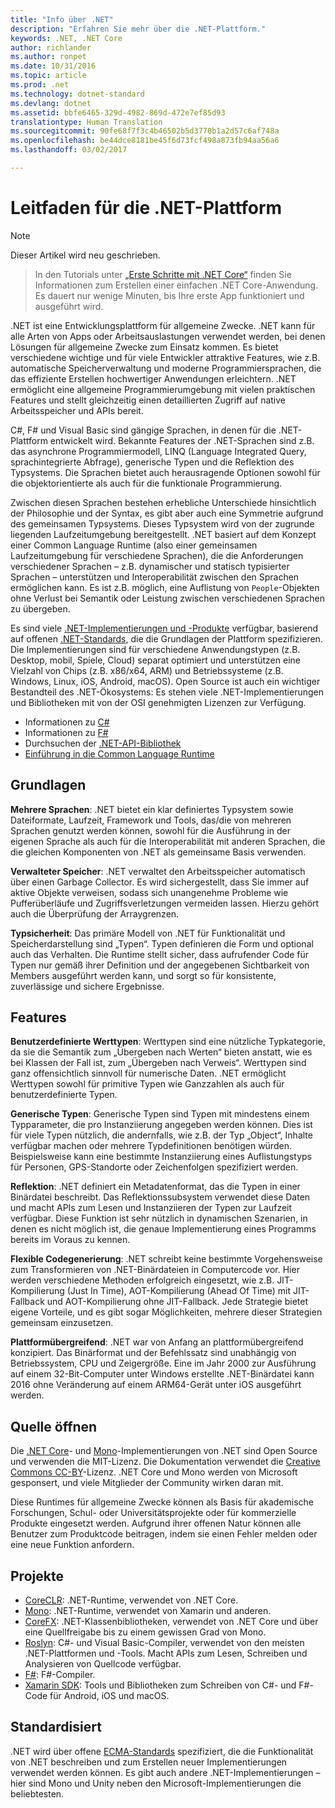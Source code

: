 ```yaml
---
title: "Info über .NET"
description: "Erfahren Sie mehr über die .NET-Plattform."
keywords: .NET, .NET Core
author: richlander
ms.author: ronpet
ms.date: 10/31/2016
ms.topic: article
ms.prod: .net
ms.technology: dotnet-standard
ms.devlang: dotnet
ms.assetid: bbfe6465-329d-4982-869d-472e7ef85d93
translationtype: Human Translation
ms.sourcegitcommit: 90fe68f7f3c4b46502b5d3770b1a2d57c6af748a
ms.openlocfilehash: be44dce8181be45f6d73fcf498a873fb94aa56a6
ms.lasthandoff: 03/02/2017

---
```


# <a name="net-platform-guide"></a>Leitfaden für die .NET-Plattform

> [!NOTE]
Dieser Artikel wird neu geschrieben.

> In den Tutorials unter [„Erste Schritte mit .NET Core“](../core/getting-started.md) finden Sie Informationen zum Erstellen einer einfachen .NET Core-Anwendung. Es dauert nur wenige Minuten, bis Ihre erste App funktioniert und ausgeführt wird.

.NET ist eine Entwicklungsplattform für allgemeine Zwecke. .NET kann für alle Arten von Apps oder Arbeitsauslastungen verwendet werden, bei denen Lösungen für allgemeine Zwecke zum Einsatz kommen. Es bietet verschiedene wichtige und für viele Entwickler attraktive Features, wie z.B. automatische Speicherverwaltung und moderne Programmiersprachen, die das effiziente Erstellen hochwertiger Anwendungen erleichtern. .NET ermöglicht eine allgemeine Programmierumgebung mit vielen praktischen Features und stellt gleichzeitig einen detaillierten Zugriff auf native Arbeitsspeicher und APIs bereit.

C#, F# und Visual Basic sind gängige Sprachen, in denen für die .NET-Plattform entwickelt wird. Bekannte Features der .NET-Sprachen sind z.B. das asynchrone Programmiermodell, LINQ (Language Integrated Query, sprachintegrierte Abfrage), generische Typen und die Reflektion des Typsystems. Die Sprachen bietet auch herausragende Optionen sowohl für die objektorientierte als auch für die funktionale Programmierung.

Zwischen diesen Sprachen bestehen erhebliche Unterschiede hinsichtlich der Philosophie und der Syntax, es gibt aber auch eine Symmetrie aufgrund des gemeinsamen Typsystems. Dieses Typsystem wird von der zugrunde liegenden Laufzeitumgebung bereitgestellt. .NET basiert auf dem Konzept einer Common Language Runtime (also einer gemeinsamen Laufzeitumgebung für verschiedene Sprachen), die die Anforderungen verschiedener Sprachen – z.B. dynamischer und statisch typisierter Sprachen – unterstützen und Interoperabilität zwischen den Sprachen ermöglichen kann. Es ist z.B. möglich, eine Auflistung von `People`-Objekten ohne Verlust bei Semantik oder Leistung zwischen verschiedenen Sprachen zu übergeben.

Es sind viele [.NET-Implementierungen und -Produkte](components.md) verfügbar, basierend auf offenen [.NET-Standards](https://github.com/dotnet/coreclr/blob/master/Documentation/project-docs/dotnet-standards.md), die die Grundlagen der Plattform spezifizieren. Die Implementierungen sind für verschiedene Anwendungstypen (z.B. Desktop, mobil, Spiele, Cloud) separat optimiert und unterstützen eine Vielzahl von Chips (z.B. x86/x64, ARM) und Betriebssysteme (z.B. Windows, Linux, iOS, Android, macOS). Open Source ist auch ein wichtiger Bestandteil des .NET-Ökosystems: Es stehen viele .NET-Implementierungen und Bibliotheken mit von der OSI genehmigten Lizenzen zur Verfügung.

- Informationen zu [C#](../csharp/index.md)
- Informationen zu [F#](../fsharp/index.md)
- Durchsuchen der [.NET-API-Bibliothek](../../api/index.md)
- [Einführung in die Common Language Runtime](https://github.com/dotnet/coreclr/blob/master/Documentation/botr/intro-to-clr.md)

<a name="fundamentals"></a>Grundlagen
------------

**Mehrere Sprachen**: .NET bietet ein klar definiertes Typsystem sowie Dateiformate, Laufzeit, Framework und Tools, das/die von mehreren Sprachen genutzt werden können, sowohl für die Ausführung in der eigenen Sprache als auch für die Interoperabilität mit anderen Sprachen, die die gleichen Komponenten von .NET als gemeinsame Basis verwenden.

**Verwalteter Speicher**: .NET verwaltet den Arbeitsspeicher automatisch über einen Garbage Collector. Es wird sichergestellt, dass Sie immer auf aktive Objekte verweisen, sodass sich unangenehme Probleme wie Pufferüberläufe und Zugriffsverletzungen vermeiden lassen. Hierzu gehört auch die Überprüfung der Arraygrenzen.

**Typsicherheit**: Das primäre Modell von .NET für Funktionalität und Speicherdarstellung sind „Typen“. Typen definieren die Form und optional auch das Verhalten. Die Runtime stellt sicher, dass aufrufender Code für Typen nur gemäß ihrer Definition und der angegebenen Sichtbarkeit von Members ausgeführt werden kann, und sorgt so für konsistente, zuverlässige und sichere Ergebnisse.

<a name="features"></a>Features
--------

**Benutzerdefinierte Werttypen**: Werttypen sind eine nützliche Typkategorie, da sie die Semantik zum „Übergeben nach Werten“ bieten anstatt, wie es bei Klassen der Fall ist, zum „Übergeben nach Verweis“. Werttypen sind ganz offensichtlich sinnvoll für numerische Daten. .NET ermöglicht Werttypen sowohl für primitive Typen wie Ganzzahlen als auch für benutzerdefinierte Typen.

**Generische Typen**: Generische Typen sind Typen mit mindestens einem Typparameter, die pro Instanziierung angegeben werden können. Dies ist für viele Typen nützlich, die andernfalls, wie z.B. der Typ „Object“, Inhalte verfügbar machen oder mehrere Typdefinitionen benötigen würden. Beispielsweise kann eine bestimmte Instanziierung eines Auflistungstyps für Personen, GPS-Standorte oder Zeichenfolgen spezifiziert werden.

**Reflektion**: .NET definiert ein Metadatenformat, das die Typen in einer Binärdatei beschreibt. Das Reflektionssubsystem verwendet diese Daten und macht APIs zum Lesen und Instanziieren der Typen zur Laufzeit verfügbar. Diese Funktion ist sehr nützlich in dynamischen Szenarien, in denen es nicht möglich ist, die genaue Implementierung eines Programms bereits im Voraus zu kennen.

**Flexible Codegenerierung**: .NET schreibt keine bestimmte Vorgehensweise zum Transformieren von .NET-Binärdateien in Computercode vor. Hier werden verschiedene Methoden erfolgreich eingesetzt, wie z.B. JIT-Kompilierung (Just In Time), AOT-Kompilierung (Ahead Of Time) mit JIT-Fallback und AOT-Kompilierung ohne JIT-Fallback. Jede Strategie bietet eigene Vorteile, und es gibt sogar Möglichkeiten, mehrere dieser Strategien gemeinsam einzusetzen.

**Plattformübergreifend**: .NET war von Anfang an plattformübergreifend konzipiert. Das Binärformat und der Befehlssatz sind unabhängig von Betriebssystem, CPU und Zeigergröße. Eine im Jahr 2000 zur Ausführung auf einem 32-Bit-Computer unter Windows erstellte .NET-Binärdatei kann 2016 ohne Veränderung auf einem ARM64-Gerät unter iOS ausgeführt werden.

<a name="open-source"></a>Quelle öffnen
-----------

Die [.NET Core](https://github.com/dotnet/core)- und [Mono](https://github.com/mono/mono)-Implementierungen von .NET sind Open Source und verwenden die MIT-Lizenz. Die Dokumentation verwendet die [Creative Commons CC-BY](https://creativecommons.org/licenses/by/4.0/)-Lizenz. .NET Core und Mono werden von Microsoft gesponsert, und viele Mitglieder der Community wirken daran mit. 

Diese Runtimes für allgemeine Zwecke können als Basis für akademische Forschungen, Schul- oder Universitätsprojekte oder für kommerzielle Produkte eingesetzt werden. Aufgrund ihrer offenen Natur können alle Benutzer zum Produktcode beitragen, indem sie einen Fehler melden oder eine neue Funktion anfordern.

<a name="projects"></a>Projekte
--------

- [CoreCLR](https://github.com/dotnet/coreclr): .NET-Runtime, verwendet von .NET Core.
- [Mono](https://github.com/mono/mono): .NET-Runtime, verwendet von Xamarin und anderen.
- [CoreFX](https://github.com/dotnet/coreclr): .NET-Klassenbibliotheken, verwendet von .NET Core und über eine Quellfreigabe bis zu einem gewissen Grad von Mono.
- [Roslyn](https://github.com/dotnet/roslyn): C#- und Visual Basic-Compiler, verwendet von den meisten .NET-Plattformen und -Tools. Macht APIs zum Lesen, Schreiben und Analysieren von Quellcode verfügbar.
- [F#](https://github.com/microsoft/visualfsharp): F#-Compiler.
- [Xamarin SDK](http://open.xamarin.com): Tools und Bibliotheken zum Schreiben von C#- und F#-Code für Android, iOS und macOS.

<a name="standardized"></a>Standardisiert
------------

.NET wird über offene [ECMA-Standards](https://github.com/dotnet/coreclr/blob/master/Documentation/project-docs/dotnet-standards.md) spezifiziert, die die Funktionalität von .NET beschreiben und zum Erstellen neuer Implementierungen verwendet werden können. Es gibt auch andere .NET-Implementierungen – hier sind Mono und Unity neben den Microsoft-Implementierungen die beliebtesten.


